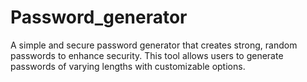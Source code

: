 # Password_generator
A simple and secure password generator that creates strong, random passwords to enhance security. This tool allows users to generate passwords of varying lengths with customizable options.
